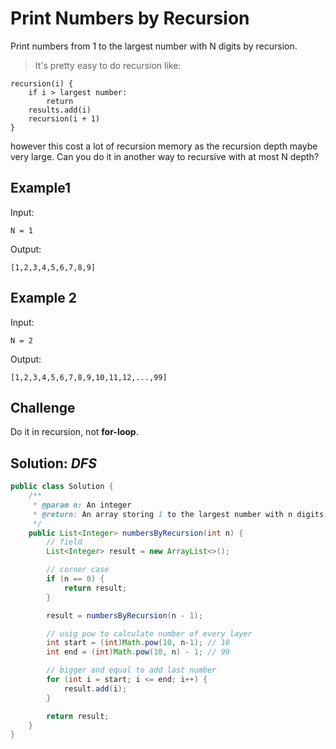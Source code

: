 # Print Numbers by Recursion
Print numbers from 1 to the largest number with N digits by recursion.

>It's pretty easy to do recursion like:
```
recursion(i) {
    if i > largest number:
        return
    results.add(i)
    recursion(i + 1)
}
```
however this cost a lot of recursion memory as the recursion depth maybe very large. Can you do it in another way to recursive with at most N depth?

## Example1
Input:
```
N = 1

```
Output:
```
[1,2,3,4,5,6,7,8,9]

```

## Example 2
Input:
```
N = 2

```
Output:
```
[1,2,3,4,5,6,7,8,9,10,11,12,...,99]

```

## Challenge
Do it in recursion, not **for-loop**.

## Solution: *DFS*

```java
public class Solution {
    /**
     * @param n: An integer
     * @return: An array storing 1 to the largest number with n digits.
     */
    public List<Integer> numbersByRecursion(int n) {
        // field
        List<Integer> result = new ArrayList<>();

        // corner case
        if (n == 0) {
            return result;
        }

        result = numbersByRecursion(n - 1);

        // usig pow to calculate number of every layer
        int start = (int)Math.pow(10, n-1); // 10
        int end = (int)Math.pow(10, n) - 1; // 99

        // bigger and equal to add last number
        for (int i = start; i <= end; i++) {
            result.add(i);
        }

        return result;
    }
}
```
